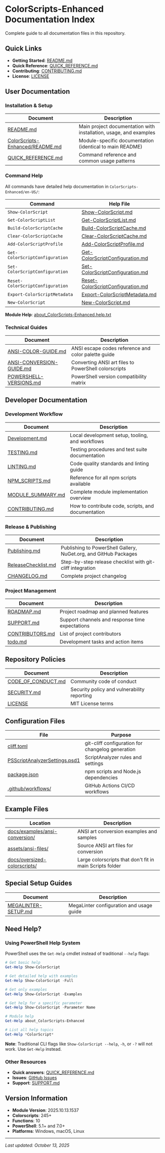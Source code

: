 # ColorScripts-Enhanced Documentation Index

Complete guide to all documentation files in this repository.

## Quick Links

- **Getting Started**: [README.md](../README.md)
- **Quick Reference**: [QUICK_REFERENCE.md](QUICK_REFERENCE.md)
- **Contributing**: [CONTRIBUTING.md](../CONTRIBUTING.md)
- **License**: [LICENSE](../LICENSE)

## User Documentation

### Installation & Setup

| Document                                                              | Description                                                       |
| --------------------------------------------------------------------- | ----------------------------------------------------------------- |
| [README.md](../README.md)                                             | Main project documentation with installation, usage, and examples |
| [ColorScripts-Enhanced/README.md](../ColorScripts-Enhanced/README.md) | Module-specific documentation (identical to main README)          |
| [QUICK_REFERENCE.md](QUICK_REFERENCE.md)                              | Command reference and common usage patterns                       |

### Command Help

All commands have detailed help documentation in `ColorScripts-Enhanced/en-US/`:

| Command                          | Help File                                                                                             |
| -------------------------------- | ----------------------------------------------------------------------------------------------------- |
| `Show-ColorScript`               | [Show-ColorScript.md](../ColorScripts-Enhanced/en-US/Show-ColorScript.md)                             |
| `Get-ColorScriptList`            | [Get-ColorScriptList.md](../ColorScripts-Enhanced/en-US/Get-ColorScriptList.md)                       |
| `Build-ColorScriptCache`         | [Build-ColorScriptCache.md](../ColorScripts-Enhanced/en-US/Build-ColorScriptCache.md)                 |
| `Clear-ColorScriptCache`         | [Clear-ColorScriptCache.md](../ColorScripts-Enhanced/en-US/Clear-ColorScriptCache.md)                 |
| `Add-ColorScriptProfile`         | [Add-ColorScriptProfile.md](../ColorScripts-Enhanced/en-US/Add-ColorScriptProfile.md)                 |
| `Get-ColorScriptConfiguration`   | [Get-ColorScriptConfiguration.md](../ColorScripts-Enhanced/en-US/Get-ColorScriptConfiguration.md)     |
| `Set-ColorScriptConfiguration`   | [Set-ColorScriptConfiguration.md](../ColorScripts-Enhanced/en-US/Set-ColorScriptConfiguration.md)     |
| `Reset-ColorScriptConfiguration` | [Reset-ColorScriptConfiguration.md](../ColorScripts-Enhanced/en-US/Reset-ColorScriptConfiguration.md) |
| `Export-ColorScriptMetadata`     | [Export-ColorScriptMetadata.md](../ColorScripts-Enhanced/en-US/Export-ColorScriptMetadata.md)         |
| `New-ColorScript`                | [New-ColorScript.md](../ColorScripts-Enhanced/en-US/New-ColorScript.md)                               |

**Module Help**: [about_ColorScripts-Enhanced.help.txt](../ColorScripts-Enhanced/en-US/about_ColorScripts-Enhanced.help.txt)

### Technical Guides

| Document                                             | Description                                          |
| ---------------------------------------------------- | ---------------------------------------------------- |
| [ANSI-COLOR-GUIDE.md](ANSI-COLOR-GUIDE.md)           | ANSI escape codes reference and color palette guide  |
| [ANSI-CONVERSION-GUIDE.md](ANSI-CONVERSION-GUIDE.md) | Converting ANSI art files to PowerShell colorscripts |
| [POWERSHELL-VERSIONS.md](POWERSHELL-VERSIONS.md)     | PowerShell version compatibility matrix              |

## Developer Documentation

### Development Workflow

| Document                               | Description                                        |
| -------------------------------------- | -------------------------------------------------- |
| [Development.md](Development.md)       | Local development setup, tooling, and workflows    |
| [TESTING.md](TESTING.md)               | Testing procedures and test suite documentation    |
| [LINTING.md](LINTING.md)               | Code quality standards and linting guide           |
| [NPM_SCRIPTS.md](NPM_SCRIPTS.md)       | Reference for all npm scripts available            |
| [MODULE_SUMMARY.md](MODULE_SUMMARY.md) | Complete module implementation overview            |
| [CONTRIBUTING.md](../CONTRIBUTING.md)  | How to contribute code, scripts, and documentation |

### Release & Publishing

| Document                                   | Description                                                      |
| ------------------------------------------ | ---------------------------------------------------------------- |
| [Publishing.md](Publishing.md)             | Publishing to PowerShell Gallery, NuGet.org, and GitHub Packages |
| [ReleaseChecklist.md](ReleaseChecklist.md) | Step-by-step release checklist with git-cliff integration        |
| [CHANGELOG.md](../CHANGELOG.md)            | Complete project changelog                                       |

### Project Management

| Document                           | Description                                     |
| ---------------------------------- | ----------------------------------------------- |
| [ROADMAP.md](ROADMAP.md)           | Project roadmap and planned features            |
| [SUPPORT.md](SUPPORT.md)           | Support channels and response time expectations |
| [CONTRIBUTORS.md](CONTRIBUTORS.md) | List of project contributors                    |
| [todo.md](../todo.md)              | Development tasks and action items              |

## Repository Policies

| Document                                    | Description                                 |
| ------------------------------------------- | ------------------------------------------- |
| [CODE_OF_CONDUCT.md](../CODE_OF_CONDUCT.md) | Community code of conduct                   |
| [SECURITY.md](../SECURITY.md)               | Security policy and vulnerability reporting |
| [LICENSE](../LICENSE)                       | MIT License terms                           |

## Configuration Files

| File                                                              | Purpose                                          |
| ----------------------------------------------------------------- | ------------------------------------------------ |
| [cliff.toml](../cliff.toml)                                       | git-cliff configuration for changelog generation |
| [PSScriptAnalyzerSettings.psd1](../PSScriptAnalyzerSettings.psd1) | ScriptAnalyzer rules and settings                |
| [package.json](../package.json)                                   | npm scripts and Node.js dependencies             |
| [.github/workflows/](../.github/workflows/)                       | GitHub Actions CI/CD workflows                   |

## Example Files

| Location                                                         | Description                                              |
| ---------------------------------------------------------------- | -------------------------------------------------------- |
| [docs/examples/ansi-conversion/](./examples/ansi-conversion/)    | ANSI art conversion examples and samples                 |
| [assets/ansi-files/](../assets/ansi-files/)                      | Source ANSI art files for conversion                     |
| [docs/oversized-colorscripts/](../assets/oversized-colorscripts) | Large colorscripts that don't fit in main Scripts folder |

## Special Setup Guides

| Document                                   | Description                              |
| ------------------------------------------ | ---------------------------------------- |
| [MEGALINTER-SETUP.md](MEGALINTER-SETUP.md) | MegaLinter configuration and usage guide |

## Need Help?

### Using PowerShell Help System

PowerShell uses the `Get-Help` cmdlet instead of traditional `--help` flags:

```powershell
# Get basic help
Get-Help Show-ColorScript

# Get detailed help with examples
Get-Help Show-ColorScript -Full

# Get only examples
Get-Help Show-ColorScript -Examples

# Get help for a specific parameter
Get-Help Show-ColorScript -Parameter Name

# Module help
Get-Help about_ColorScripts-Enhanced

# List all help topics
Get-Help *ColorScript*
```

**Note**: Traditional CLI flags like `Show-ColorScript --help`, `-h`, or `-?` will not work. Use `Get-Help` instead.

### Other Resources

- **Quick answers**: [QUICK_REFERENCE.md](QUICK_REFERENCE.md)
- **Issues**: [GitHub Issues](https://github.com/Nick2bad4u/ps-color-scripts-enhanced/issues)
- **Support**: [SUPPORT.md](SUPPORT.md)

## Version Information

- **Module Version**: 2025.10.13.1537
- **Colorscripts**: 245+
- **Functions**: 10
- **PowerShell**: 5.1+ and 7.0+
- **Platforms**: Windows, macOS, Linux

---

_Last updated: October 13, 2025_
